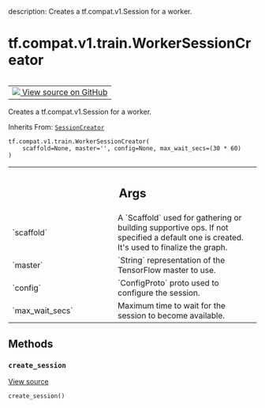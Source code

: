 description: Creates a tf.compat.v1.Session for a worker.

<div itemscope itemtype="http://developers.google.com/ReferenceObject">
<meta itemprop="name" content="tf.compat.v1.train.WorkerSessionCreator" />
<meta itemprop="path" content="Stable" />
<meta itemprop="property" content="__init__"/>
<meta itemprop="property" content="create_session"/>
</div>

# tf.compat.v1.train.WorkerSessionCreator

<!-- Insert buttons and diff -->

<table class="tfo-notebook-buttons tfo-api nocontent" align="left">
<td>
  <a target="_blank" href="https://github.com/tensorflow/tensorflow/blob/r2.4/tensorflow/python/training/monitored_session.py#L673-L712">
    <img src="https://www.tensorflow.org/images/GitHub-Mark-32px.png" />
    View source on GitHub
  </a>
</td>
</table>



Creates a tf.compat.v1.Session for a worker.

Inherits From: [`SessionCreator`](../../../../tf/compat/v1/train/SessionCreator.md)

<pre class="devsite-click-to-copy prettyprint lang-py tfo-signature-link">
<code>tf.compat.v1.train.WorkerSessionCreator(
    scaffold=None, master='', config=None, max_wait_secs=(30 * 60)
)
</code></pre>



<!-- Placeholder for "Used in" -->


<!-- Tabular view -->
 <table class="responsive fixed orange">
<colgroup><col width="214px"><col></colgroup>
<tr><th colspan="2"><h2 class="add-link">Args</h2></th></tr>

<tr>
<td>
`scaffold`
</td>
<td>
A `Scaffold` used for gathering or building supportive ops. If
not specified a default one is created. It's used to finalize the graph.
</td>
</tr><tr>
<td>
`master`
</td>
<td>
`String` representation of the TensorFlow master to use.
</td>
</tr><tr>
<td>
`config`
</td>
<td>
`ConfigProto` proto used to configure the session.
</td>
</tr><tr>
<td>
`max_wait_secs`
</td>
<td>
Maximum time to wait for the session to become available.
</td>
</tr>
</table>



## Methods

<h3 id="create_session"><code>create_session</code></h3>

<a target="_blank" href="https://github.com/tensorflow/tensorflow/blob/r2.4/tensorflow/python/training/monitored_session.py#L709-L712">View source</a>

<pre class="devsite-click-to-copy prettyprint lang-py tfo-signature-link">
<code>create_session()
</code></pre>






